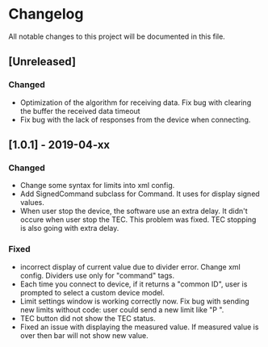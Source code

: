 # Changelog
All notable changes to this project will be documented in this file.

## [Unreleased]
### Changed
- Optimization of the algorithm for receiving data. Fix bug with clearing the buffer the received data timeout
- Fix bug with the lack of responses from the device when connecting.

## [1.0.1] - 2019-04-xx
### Changed
- Change some syntax for limits into xml config.
- Add SignedCommand subclass for Command. It uses for display signed values.
- When user stop the device, the software use an extra delay. It didn't occure when user stop the TEC. This problem was fixed. TEC stopping is also going with extra delay.
### Fixed
- incorrect display of current value due to divider error. Change xml config. Dividers use only for "command" tags.
- Each time you connect to device, if it returns a "common ID", user is prompted to select a custom device model.
- Limit settings window is working correctly now. Fix bug with sending new limits without code: user could send a new limit like "P <value>".
- TEC button did not show the TEC status.
- Fixed an issue with displaying the measured value. If measured value is over then bar will not show new value.
